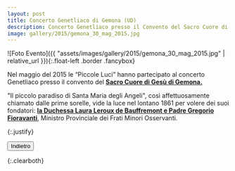 ```yaml
---
layout: post
title: Concerto Genetliaco di Gemona (UD)
description: Concerto Genetliaco presso il Convento del Sacro Cuore di Gesu' - Gemona 30 maggio 2015.
image: gallery/2015/gemona_30_mag_2015.jpg
---
```


![Foto Evento]({{ "assets/images/gallery/2015/gemona_30_mag_2015.jpg" | relative_url }}){:.float-left .border .fancybox}

<p>Nel maggio del 2015 le “Piccole Luci” hanno partecipato al concerto Genetliaco presso il convento del <a href="http://www.suorefmscgemona.it/index.php" target="_blank"><b>Sacro Cuore di Ges&#249; di Gemona.</b></a></p>
<p>"Il piccolo paradiso di Santa Maria degli Angeli", cos&#236; affettuosamente chiamato dalle prime sorelle, vide la luce nel lontano 1861 per volere dei suoi fondatori: <a href="http://www.francescane.org/chi-siamo" target="_blank"><b>la Duchessa Laura Leroux de Bauffremont e Padre Gregorio Fioravanti</b></a>, Ministro Provinciale dei Frati Minori Osservanti.</p>{:.justify}

<button class="button special small" onClick="window.history.back();">Indietro</button>

<div></div>{:.clearboth}
